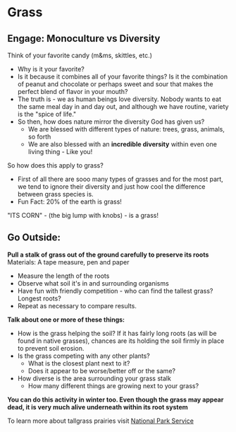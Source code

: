 # Grass

## Engage: Monoculture vs Diversity

Think of your favorite candy (m&ms, skittles, etc.)

- Why is it your favorite? 
- Is it because it combines all of your favorite things? Is it the combination of peanut and chocolate or perhaps sweet and sour that makes the perfect blend of flavor in your mouth?
- The truth is - we as human beings love diversity. Nobody wants to eat the same meal day in and day out, and although we have routine, variety is the "spice of life."
- So then, how does nature mirror the diversity God has given us?
    - We are blessed with different types of nature: trees, grass, animals, so forth
    - We are also blessed with an **incredible diversity** within even one living thing - Like you!

So how does this apply to grass?

- First of all there are sooo many types of grasses and for the most part, we tend to ignore their diversity and just how cool the difference between grass species is.
- Fun Fact: 20% of the earth is grass! 


"ITS CORN" - (the big lump with knobs) - is a grass!

## Go Outside: 

**Pull a stalk of grass out of the ground carefully to preserve its roots**
Materials: A tape measure, pen and paper
- Measure the length of the roots 
- Observe what soil it's in and surrounding organisms
- Have fun with friendly competition - who can find the tallest grass? Longest roots? 
- Repeat as necessary to compare results. 

**Talk about one or more of these things:**
- How is the grass helping the soil? If it has fairly long roots (as will be found in native grasses), chances are its holding the soil firmly in place to prevent soil erosion. 
- Is the grass competing with any other plants? 
    - What is the closest plant next to it? 
    - Does it appear to be worse/better off or the same?
- How diverse is the area surrounding your grass stalk
    - How many different things are growing next to your grass?

**You can do this activity in winter too. Even though the grass may appear dead, it is very much alive underneath within its root system** 


To learn more about tallgrass prairies visit [National Park Service](https:/https://www.nps.gov/tapr/learn/nature/a-complex-prairie-ecosystem.htm/)